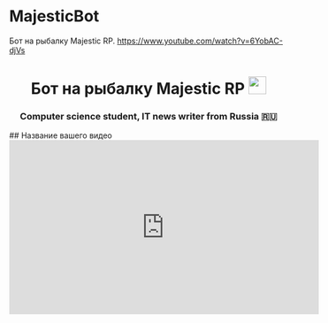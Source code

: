 # MajesticBot
Бот на рыбалку Majestic RP.
https://www.youtube.com/watch?v=6YobAC-djVs
<h1 align="center">Бот на рыбалку Majestic RP
<img src="https://github.com/blackcater/blackcater/raw/main/images/Hi.gif" height="32"/></h1>
<h3 align="center">Computer science student, IT news writer from Russia 🇷🇺</h3>
## Название вашего видео

<iframe width="560" height="315" src="https://www.youtube.com/watch?v=6YobAC-djVs" frameborder="0" allow="accelerometer; autoplay; encrypted-media; gyroscope; picture-in-picture" allowfullscreen></iframe>
